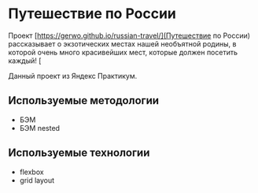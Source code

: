 # Путешествие по России

Проект [https://gerwo.github.io/russian-travel/](Путешествие по России) рассказывает о экзотических местах нашей необъятной родины, в которой очень много красивейших мест, которые должен посетить каждый! [

Данный проект из Яндекс Практикум.

## Используемые методологии
- БЭМ
- БЭМ nested

## Используемые технологии
- flexbox
- grid layout
